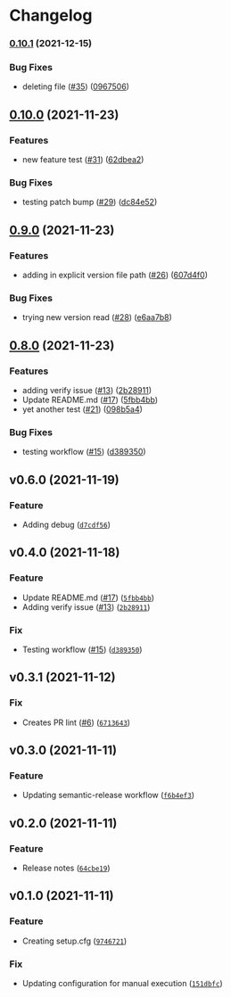 # Changelog

<!--next-version-placeholder-->

### [0.10.1](https://www.github.com/sarnickaa/test-release-process/compare/v0.10.0...v0.10.1) (2021-12-15)


### Bug Fixes

* deleting file ([#35](https://www.github.com/sarnickaa/test-release-process/issues/35)) ([0967506](https://www.github.com/sarnickaa/test-release-process/commit/0967506c12ad915ed4eeda37bd5e1a16636e88ac))

## [0.10.0](https://www.github.com/sarnickaa/test-release-process/compare/v0.9.0...v0.10.0) (2021-11-23)


### Features

* new feature test ([#31](https://www.github.com/sarnickaa/test-release-process/issues/31)) ([62dbea2](https://www.github.com/sarnickaa/test-release-process/commit/62dbea2aa9a47f3b081a2a475fe6adee94ddebdd))


### Bug Fixes

* testing patch bump ([#29](https://www.github.com/sarnickaa/test-release-process/issues/29)) ([dc84e52](https://www.github.com/sarnickaa/test-release-process/commit/dc84e52a1d54ae686f8acbc4066ec89fbb71df9c))

## [0.9.0](https://www.github.com/sarnickaa/test-release-process/compare/v0.8.0...v0.9.0) (2021-11-23)


### Features

* adding in explicit version file path ([#26](https://www.github.com/sarnickaa/test-release-process/issues/26)) ([607d4f0](https://www.github.com/sarnickaa/test-release-process/commit/607d4f04bea86ef1848012b16990a847b8273722))


### Bug Fixes

* trying new version read ([#28](https://www.github.com/sarnickaa/test-release-process/issues/28)) ([e6aa7b8](https://www.github.com/sarnickaa/test-release-process/commit/e6aa7b8eb9461f6ffed1093ed1e1b89f861a60e2))

## [0.8.0](https://www.github.com/sarnickaa/test-release-process/compare/v0.7.0...v0.8.0) (2021-11-23)


### Features

* adding verify issue ([#13](https://www.github.com/sarnickaa/test-release-process/issues/13)) ([2b28911](https://www.github.com/sarnickaa/test-release-process/commit/2b28911aafb5c98c6b630cb452bd69118c671263))
* Update README.md ([#17](https://www.github.com/sarnickaa/test-release-process/issues/17)) ([5fbb4bb](https://www.github.com/sarnickaa/test-release-process/commit/5fbb4bb0706c056a4794f18fbaa4f6ae10682412))
* yet another test ([#21](https://www.github.com/sarnickaa/test-release-process/issues/21)) ([098b5a4](https://www.github.com/sarnickaa/test-release-process/commit/098b5a4534600e1d110b26ac604dee53d235ccab))


### Bug Fixes

* testing workflow ([#15](https://www.github.com/sarnickaa/test-release-process/issues/15)) ([d389350](https://www.github.com/sarnickaa/test-release-process/commit/d389350da92a18dafe52b380e7e0aee4c5552ade))
## v0.6.0 (2021-11-19)
### Feature
* Adding debug ([`d7cdf56`](https://github.com/sarnickaa/test-release-process/commit/d7cdf56c47e1276ea2da4d38564b1456c1474160))

## v0.4.0 (2021-11-18)
### Feature
* Update README.md ([#17](https://github.com/sarnickaa/test-release-process/issues/17)) ([`5fbb4bb`](https://github.com/sarnickaa/test-release-process/commit/5fbb4bb0706c056a4794f18fbaa4f6ae10682412))
* Adding verify issue ([#13](https://github.com/sarnickaa/test-release-process/issues/13)) ([`2b28911`](https://github.com/sarnickaa/test-release-process/commit/2b28911aafb5c98c6b630cb452bd69118c671263))

### Fix
* Testing workflow ([#15](https://github.com/sarnickaa/test-release-process/issues/15)) ([`d389350`](https://github.com/sarnickaa/test-release-process/commit/d389350da92a18dafe52b380e7e0aee4c5552ade))

## v0.3.1 (2021-11-12)
### Fix
* Creates PR lint ([#6](https://github.com/sarnickaa/test-release-process/issues/6)) ([`6713643`](https://github.com/sarnickaa/test-release-process/commit/67136433b8a3c14c2ab5f7c7f45457a63cab9bef))

## v0.3.0 (2021-11-11)
### Feature
* Updating semantic-release workflow ([`f6b4ef3`](https://github.com/sarnickaa/test-release-process/commit/f6b4ef34b4d26e2728ed458f8d98124b9caebaab))

## v0.2.0 (2021-11-11)
### Feature
* Release notes ([`64cbe19`](https://github.com/sarnickaa/test-release-process/commit/64cbe195c00ce872028ba69e162dc52177454506))

## v0.1.0 (2021-11-11)
### Feature
* Creating setup.cfg ([`9746721`](https://github.com/sarnickaa/test-release-process/commit/9746721c54baa908d7aa5d7dac5c6456965f8449))

### Fix
* Updating configuration for manual execution ([`151dbfc`](https://github.com/sarnickaa/test-release-process/commit/151dbfc13198b2f394589604542efdf436069804))
